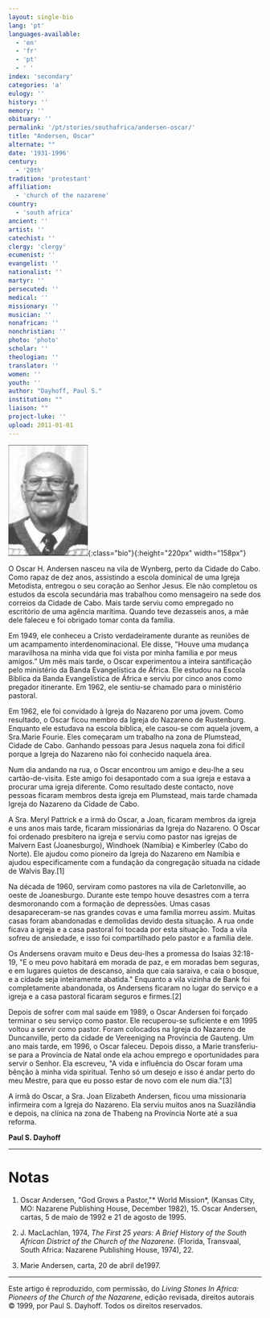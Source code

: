 ```yaml
---
layout: single-bio
lang: 'pt'
languages-available:
  - 'en'
  - 'fr'
  - 'pt'
  - ' '
index: 'secondary'
categories: 'a'
eulogy: ''
history: ''
memory: ''
obituary: ''
permalink: '/pt/stories/southafrica/andersen-oscar/'
title: "Andersen, Oscar"
alternate: ""
date: '1931-1996'
century:
  - '20th'
tradition: 'protestant'
affiliation:
  - 'church of the nazarene'
country:
  - 'south africa'
ancient: ''
artist: ''
catechist: ''
clergy: 'clergy'
ecumenist: ''
evangelist: ''
nationalist: ''
martyr: ''
persecuted: ''
medical: ''
missionary: ''
musician: ''
nonafrican: ''
nonchristian: ''
photo: 'photo'
scholar: ''
theologian: ''
translator: ''
women: ''
youth: ''
author: "Dayhoff, Paul S."
institution: ""
liaison: ""
project-luke: ''
upload: 2011-01-01
---
```


![Oscar Andersen](/images/bio-pics/southafrica/andersen-oscar/andersen-oscar.jpg){:class="bio"}{:height="220px" width="158px"}

O Oscar H. Andersen nasceu na vila de Wynberg, perto da Cidade do Cabo. Como rapaz de dez anos, assistindo a escola dominical de uma Igreja Metodista, entregou o seu coração ao Senhor Jesus. Ele não completou os estudos da escola secundária mas trabalhou como mensageiro na sede dos correios da Cidade de Cabo. Mais tarde serviu como empregado no escritório de uma agência marítima. Quando teve dezasseis anos, a mãe dele faleceu e foi obrigado tomar conta da família.

Em 1949, ele conheceu a Cristo verdadeiramente durante as reuniões de um acampamento interdenominacional. Ele disse, "Houve uma mudança maravilhosa na minha vida que foi vista por minha família e por meus amigos.” Um mês mais tarde, o Oscar experimentou a inteira santificação pelo ministério da Banda Evangelística de África. Ele estudou na Escola Bíblica da Banda Evangelística de África e serviu por cinco anos como pregador itinerante. Em 1962, ele sentiu-se chamado para o ministério pastoral.

Em 1962, ele foi convidado à Igreja do Nazareno por uma jovem. Como resultado, o Oscar ficou membro da Igreja do Nazareno de Rustenburg. Enquanto ele estudava na escola bíblica, ele casou-se com aquela jovem, a Sra.Marie Fourie. Eles começaram um trabalho na zona de Plumstead, Cidade de Cabo. Ganhando pessoas para Jesus naquela zona foi difícil porque a Igreja do Nazareno não foi conhecido naquela área.

Num dia andando na rua, o Oscar encontrou um amigo e deu-lhe a seu cartão-de-visita. Este amigo foi desapontado com a sua igreja e estava a procurar uma igreja diferente. Como resultado deste contacto, nove pessoas ficaram membros desta igreja em Plumstead, mais tarde chamada Igreja do Nazareno da Cidade de Cabo.

A Sra. Meryl Pattrick e a irmã do Oscar, a Joan, ficaram membros da igreja e uns anos mais tarde, ficaram missionárias da Igreja do Nazareno. O Oscar foi ordenado presbítero na igreja e serviu como pastor nas igrejas de Malvern East (Joanesburgo), Windhoek (Namíbia) e Kimberley (Cabo do Norte). Ele ajudou como pioneiro da Igreja do Nazareno em Namíbia e ajudou especificamente com a fundação da congregação situada na cidade de Walvis Bay.[1]

Na década de 1960, serviram como pastores na vila de Carletonville, ao oeste de Joanesburgo. Durante este tempo houve desastres com a terra desmoronando com a formação de depressões. Umas casas desapareceram-se nas grandes covas e uma família morreu assim. Muitas casas foram abandonadas e demolidas devido desta situação. A rua onde ficava a igreja e a casa pastoral foi tocada por esta situação. Toda a vila sofreu de ansiedade, e isso foi compartilhado pelo pastor e a família dele.

Os Andersens oravam muito e Deus deu-lhes a promessa do Isaías 32:18-19, "E o meu povo habitará em morada de paz, e em moradas bem seguras, e em lugares quietos de descanso, ainda que caia saraiva, e caia o bosque, e a cidade seja inteiramente abatida." Enquanto a vila vizinha de Bank foi completamente abandonada, os Andersens ficaram no lugar do serviço e a igreja e a casa pastoral ficaram seguros e firmes.[2]

Depois de sofrer com mal saúde em 1989, o Oscar Andersen foi forçado terminar o seu serviço como pastor. Ele recuperou-se suficiente e em 1995 voltou a servir como pastor. Foram colocados na Igreja do Nazareno de Duncanville, perto da cidade de Vereeniging na Província de Gauteng. Um ano mais tarde, em 1996, o Oscar faleceu. Depois disso, a Marie transferiu-se para a Província de Natal onde ela achou emprego e oportunidades para servir o Senhor. Ela escreveu, "A vida e influência do Oscar foram uma bênção à minha vida spiritual. Tenho só um desejo e isso é andar perto do meu Mestre, para que eu posso estar de novo com ele num dia."[3]

A irmã do Oscar, a Sra. Joan Elizabeth Andersen, ficou uma missionaria infirmeira com a Igreja do Nazareno. Ela serviu muitos anos na Suazilândia e depois, na clínica na zona de Thabeng na Província Norte até a sua reforma.

**Paul S. Dayhoff**

---

# Notas
1. Oscar Andersen, "God Grows a Pastor,"* World Mission*, (Kansas City, MO: Nazarene Publishing House, December 1982), 15. Oscar Andersen, cartas, 5 de maio de 1992 e 21 de agosto de 1995.

2. J. MacLachlan, 1974, *The First 25 years: A Brief History of the South African District of the Church of the Nazarene*. (Florida, Transvaal, South Africa: Nazarene Publishing House, 1974), 22.

3. Marie Andersen, carta, 20 de abril de1997.

---

Este artigo é reproduzido, com permissão, do *Living Stones In Africa: Pioneers of the Church of the Nazarene*, edição revisada, direitos autorais © 1999, por Paul S. Dayhoff. Todos os direitos reservados.
